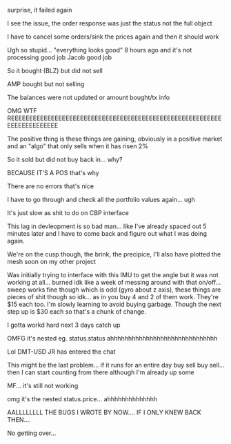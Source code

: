 surprise, it failed again

I see the issue, the order response was just the status not the full object

I have to cancel some orders/sink the prices again and then it should work

Ugh so stupid... "everything looks good" 8 hours ago and it's not processing good job Jacob good job

So it bought (BLZ) but did not sell

AMP bought but not selling

The balances were not updated or amount bought/tx info

OMG WTF REEEEEEEEEEEEEEEEEEEEEEEEEEEEEEEEEEEEEEEEEEEEEEEEEEEEEEEEEEEEEEEEEEEEEEEE

The positive thing is these things are gaining, obviously in a positive market and an "algo" that only sells when it has risen 2%

So it sold but did not buy back in... why?

BECAUSE IT'S A POS that's why

There are no errors that's nice

I have to go through and check all the portfolio values again... ugh

It's just slow as shit to do on CBP interface

This lag in devleopment is so bad man... like I've already spaced out 5 minutes later and I have to come back and figure out what I was doing again.

We're on the cusp though, the brink, the precipice, I'll also have plotted the mesh soon on my other project

Was initially trying to interface with this IMU to get the angle but it was not working at all... burned idk like a week of messing around with that on/off... sweep works fine though which is odd (gyro about z axis), these things are pieces of shit though so idk... as in you buy 4 and 2 of them work. They're $15 each too. I'm slowly learning to avoid buying garbage. Though the next step up is $30 each so that's a chunk of change.

I gotta workd hard next 3 days catch up

OMFG it's nested eg. status.status ahhhhhhhhhhhhhhhhhhhhhhhhhhhhhh

Lol DMT-USD JR has entered the chat

This might be the last problem... if it runs for an entire day buy sell buy sell... then I can start counting from there although I'm already up some

MF... it's still not working

omg it's the nested status.price... ahhhhhhhhhhhhhh

AALLLLLLLL THE BUGS I WROTE BY NOW.... IF I ONLY KNEW BACK THEN....

No getting over...

